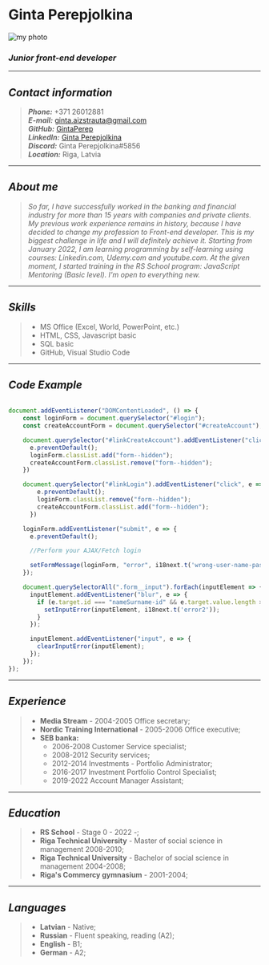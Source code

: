 # __Ginta Perepjolkina__

![my photo](https://i.im.ge/2022/09/13/1QpOa8.my-photo.th.jpg) 

### __*Junior front-end developer*__
---

## __*Contact information*__
> _**Phone:**_ +371 26012881 <br>
> _**E-mail:**_ ginta.aizstrauta@gmail.com <br>
> _**GitHub:**_ [GintaPerep](https://github.com/GintaPerep) <br>
> _**LinkedIn:**_ [Ginta Perepjolkina](linkedin.com/in/ginta-perepjolkina-0aa88a16) <br>
> _**Discord:**_ Ginta Perepjolkina#5856 <br>
> _**Location:**_ Riga, Latvia <br>

---

## __*About me*__
> *So far, I have successfully worked in the banking and financial industry for more than 15 years with companies and private clients. My previous work experience remains in history, because I have decided to change my profession to Front-end developer. This is my biggest challenge in life and I will definitely achieve it. Starting from January 2022, I am learning programming by self-learning using courses: Linkedin.com, Udemy.com and youtube.com. At the given moment, I started training in the RS School program: JavaScript Mentoring (Basic level). I'm open to everything new.*


---

## __*Skills*__
> - MS Office (Excel, World, PowerPoint, etc.) <br>
> - HTML, CSS, Javascript basic <br>
> - SQL basic <br>
> - GitHub, Visual Studio Code <br>


---

## __*Code Example*__
```javascript
 
document.addEventListener("DOMContentLoaded", () => {
    const loginForm = document.querySelector("#login");
    const createAccountForm = document.querySelector("#createAccount");

    document.querySelector("#linkCreateAccount").addEventListener("click", e => {
      e.preventDefault();
      loginForm.classList.add("form--hidden");
      createAccountForm.classList.remove("form--hidden");  
    })

    document.querySelector("#linkLogin").addEventListener("click", e => {
        e.preventDefault();
        loginForm.classList.remove("form--hidden");
        createAccountForm.classList.add("form--hidden");  
      })

    loginForm.addEventListener("submit", e => {
      e.preventDefault();

      //Perform your AJAX/Fetch login

      setFormMessage(loginForm, "error", i18next.t('wrong-user-name-pass'));
    });

    document.querySelectorAll(".form__input").forEach(inputElement => {
      inputElement.addEventListener("blur", e => {
        if (e.target.id === "nameSurname-id" && e.target.value.length > 0 && e.target.value.length < 10) {
          setInputError(inputElement, i18next.t('error2'));
        }
      });

      inputElement.addEventListener("input", e => {
        clearInputError(inputElement);
      });
    });
});
```


---

## __*Experience*__
> * **Media Stream** - 2004-2005 Office secretary; <br>
> * **Nordic Training International** - 2005-2006 Office executive; <br>
> * **SEB banka:** 
>     * 2006-2008 Customer Service specialist; <br>
>     * 2008-2012 Security services; <br>
>     * 2012-2014 Investments - Portfolio Administrator; <br>
>     * 2016-2017 Investment Portfolio Control Specialist; <br>
>     * 2019-2022 Account Manager Assistant; <br> 


---

## __*Education*__
> * **RS School** - Stage 0 - 2022 -; <br>
> * **Riga Technical University** - Master of social science in management 2008-2010; <br>
> * **Riga Technical University** - Bachelor of social science in management 2004-2008; <br>
> * **Riga's Commercy gymnasium** - 2001-2004; <br>


---

## __*Languages*__
> * **Latvian** - Native; <br>
> * **Russian** - Fluent speaking, reading (A2); <br>
> * **English** - B1; <br>
> * **German** - A2; <br>

